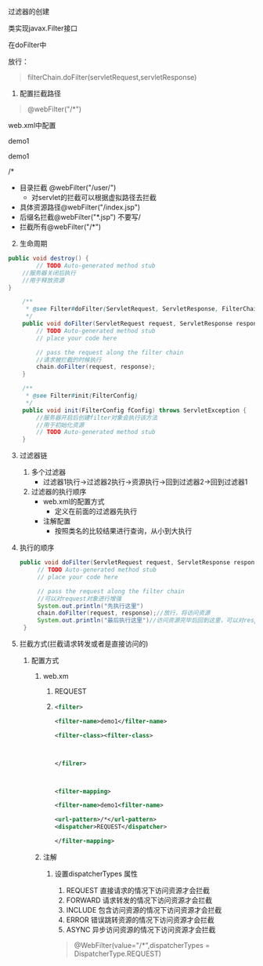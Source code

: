 过滤器的创建

类实现javax.Filter接口

在doFilter中

放行：

> filterChain.doFilter(servletRequest,servletResponse)

1. 配置拦截路径

>  @webFilter("/*")

web.xml中配置

<filter>

<filter-name>demo1</filter-name>

<filter-class><filter-class>



</filrer>



<filter-mapping>

<filter-name>demo1<filter-name>

<url-pattern>/*</url-pattern>

</filter-mapping>

* 目录拦截 @webFilter("/user/")
  * 对servlet的拦截可以根据虚拟路径去拦截
* 具体资源路径@webFilter("/index.jsp")
* 后缀名拦截@webFilter("*.jsp") 不要写/
* 拦截所有@webFilter("/*")

2. 生命周期

```java
public void destroy() {
		// TODO Auto-generated method stub
	//服务器关闭后执行
    //用于释放资源
}

	/**
	 * @see Filter#doFilter(ServletRequest, ServletResponse, FilterChain)
	 */
	public void doFilter(ServletRequest request, ServletResponse response, FilterChain chain) throws IOException, ServletException {
		// TODO Auto-generated method stub
		// place your code here

		// pass the request along the filter chain
        //请求被拦截的时候执行
		chain.doFilter(request, response);
	}

	/**
	 * @see Filter#init(FilterConfig)
	 */
	public void init(FilterConfig fConfig) throws ServletException {
        //服务器开启后创建filter对象会执行该方法
        //用于初始化资源
		// TODO Auto-generated method stub
	}
```



3. 过滤器链

   1. 多个过滤器
      * 过滤器1执行->过滤器2执行->资源执行->回到过滤器2->回到过滤器1
   2. 过滤器的执行顺序
      * web.xml的配置方式
        * 定义在前面的过滤器先执行
      * 注解配置
        * 按照类名的比较结果进行查询，从小到大执行

4. 执行的顺序

   ```java
   public void doFilter(ServletRequest request, ServletResponse response, FilterChain chain) throws IOException, ServletException {
   		// TODO Auto-generated method stub
   		// place your code here
   
   		// pass the request along the filter chain
       	//可以对request对象进行增强
       	System.out.println("先执行这里")
   		chain.doFilter(request, response);//放行，将访问资源
       	System.out.println("最后执行这里")//访问资源完毕后回到这里，可以对response对象进行增强
   	}
   ```

5. 拦截方式(拦截请求转发或者是直接访问的)

   1. 配置方式

      1. web.xm

         1. <dispatcher>REQUEST</dispatcher>

         2. ```xml
            <filter>
            
            <filter-name>demo1</filter-name>
            
            <filter-class><filter-class>
            
            
            
            </filrer>
            
            
            
            <filter-mapping>
            
            <filter-name>demo1<filter-name>
            
            <url-pattern>/*</url-pattern>
            <dispatcher>REQUEST</dispatcher>
            
            </filter-mapping>
            ```

            

      2. 注解

         1. 设置dispatcherTypes 属性

            1. REQUEST 直接请求的情况下访问资源才会拦截
            2. FORWARD 请求转发的情况下访问资源才会拦截
            3. INCLUDE 包含访问资源的情况下访问资源才会拦截
            4. ERROR 错误跳转资源的情况下访问资源才会拦截
            5. ASYNC 异步访问资源的情况下访问资源才会拦截

            > @WebFilter(value="/*",dispatcherTypes = DispatcherType.REQUEST)